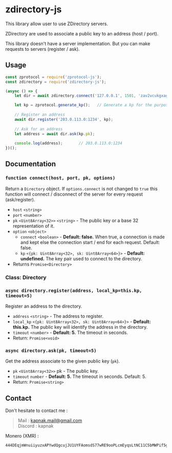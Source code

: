 # zdirectory-js

This library allow user to use ZDirectory servers.

ZDirectory are used to associate a public key to an address (host / port).

This library doesn't have a server implementation.
But you can make requests to servers (register / ask).

## Usage

```js
const zprotocol = require('zprotocol-js');
const zdirectory = require('zdirectory-js');

(async () => {
    let dir = await zdirectory.connect('127.0.0.1', 1501, 'zav2vcukgxag6vwsbmoyftkidc7km2vp753mhlye26wbmhtjzbga');

    let kp = zprotocol.generate_kp();   // Generate a kp for the purpose of the example.
    
    // Register an address
    await dir.register('203.0.113.0:1234', kp);
    
    // Ask for an address
    let address = await dir.ask(kp.pk);
    
    console.log(address);       // 203.0.113.0:1234
})();
```

## Documentation

### `function connect(host, port, pk, options)`

Return a `Directory` object.
If `options.connect` is not changed to `true` this function will connect / disconnect
of the server for every request (ask/register).
* `host` `<string>`
* `port` `<number>`
* `pk` `<Uint8Array<32>>` `<string>` - The public key or a base 32 representation of it.
* `option` `<object>`
  * `connect` `<boolean>` - **Default: false.** When true, a connection is made and kept else the connection start / end for each request. Default: false.
  * `kp` `<{pk: Uint8Array<32>, sk: Uint8Array<64>}>` - **Default: undefined.** The key pair used to connect to the directory.
* Returns `Promise<Directory>`

### Class: Directory

### `async directory.register(address, local_kp=this.kp, timeout=5)`
Register an address to the directory.
* `address` `<string>` - The address to register.
* `local_kp` `<{pk: Uint8Array<32>, sk: Uint8Array<64>}>` - **Default: this.kp.** The public key will identify the address in the directory.
* `timeout` `<number>` - **Default: 5.** The timeout in seconds.
* Return: `Promise<void>`

### `async directory.ask(pk, timeout=5)`
Get the address associate to the given public key (`pk`).
* `pk` `<Uint8Array<32>>` pk - The public key.
* `timeout` `number` - **Default: 5.** The timeout in seconds. Default: 5.
* Return: `Promise<string>`


## Contact

Don't hesitate to contact me :
> Mail : kapnak.mail@gmail.com  
> Discord : kapnak

Monero (XMR) :
```
444DEqjmWnuiiyuzxAPYwdQgcujJU1UYFAomsdS77wRE9ooPLcmEyqsLtNC11C5bMWPif5gcc7o6gMFXvvQQEbVVN6CNnBT
```
